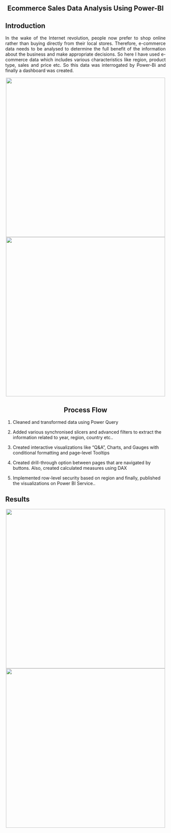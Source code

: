 <h2 align="center"> Ecommerce Sales Data Analysis Using Power-BI</h2>

<h2 align="left">Introduction</h2>

<p style= 'text-align: justify;'> In the wake of the Internet revolution, people now prefer to shop online rather than buying directly from their local stores. Therefore, e-commerce data needs to be analysed to determine the full benefit of the information about the business and make appropriate decisions. So here I have used e-commerce data which includes various characteristics like region, product type, sales and price etc. So this data was interrogated by Power-Bi and finally a dashboard was created.</p> 
 
<p align="center">
  <img width="500" src="https://user-images.githubusercontent.com/74568334/144201807-bec5999b-3ab0-4cec-96d7-05720a95b980.png">
  <img width="500" src="https://user-images.githubusercontent.com/74568334/144202004-e330cafc-225e-40a7-a62b-493170b51311.jpg">
  
</p> 

<h2 align="center"> Process Flow</h2>

<p style= 'text-align: justify;'> 
 
 1. Cleaned and transformed data using Power Query
 
 2. Added various synchronised slicers and advanced filters to extract the information related to year, region, country etc..
 
 3. Created interactive visualizations like “Q&A”, Charts, and Gauges with conditional formatting and page-level Tooltips
 
 4. Created drill-through option between pages that are navigated by buttons. Also, created calculated measures using DAX
 
 5. Implemented row-level security based on region and finally, published the visualizations on Power BI Service..</p> 
 
 <h2 align="left">Results</h2>
 
 <p align="center">
  <img width="500" src="https://user-images.githubusercontent.com/74568334/144203085-b8113ae6-6a41-488a-b476-4c237268f322.png">
  <img width="500" src="https://user-images.githubusercontent.com/74568334/144202004-e330cafc-225e-40a7-a62b-493170b51311.jpg">
  
</p> 

